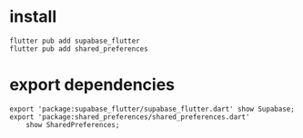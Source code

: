 # install

```
flutter pub add supabase_flutter
flutter pub add shared_preferences
```

# export dependencies

```
export 'package:supabase_flutter/supabase_flutter.dart' show Supabase;
export 'package:shared_preferences/shared_preferences.dart'
    show SharedPreferences;
```